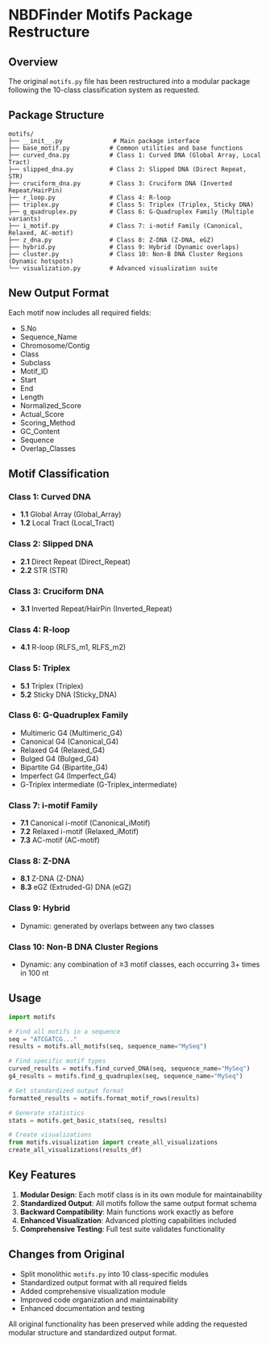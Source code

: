 # NBDFinder Motifs Package Restructure

## Overview
The original `motifs.py` file has been restructured into a modular package following the 10-class classification system as requested.

## Package Structure

```
motifs/
├── __init__.py              # Main package interface
├── base_motif.py           # Common utilities and base functions
├── curved_dna.py           # Class 1: Curved DNA (Global Array, Local Tract)
├── slipped_dna.py          # Class 2: Slipped DNA (Direct Repeat, STR)
├── cruciform_dna.py        # Class 3: Cruciform DNA (Inverted Repeat/HairPin)
├── r_loop.py               # Class 4: R-loop
├── triplex.py              # Class 5: Triplex (Triplex, Sticky DNA)
├── g_quadruplex.py         # Class 6: G-Quadruplex Family (Multiple variants)
├── i_motif.py              # Class 7: i-motif Family (Canonical, Relaxed, AC-motif)
├── z_dna.py                # Class 8: Z-DNA (Z-DNA, eGZ)
├── hybrid.py               # Class 9: Hybrid (Dynamic overlaps)
├── cluster.py              # Class 10: Non-B DNA Cluster Regions (Dynamic hotspots)
└── visualization.py        # Advanced visualization suite
```

## New Output Format

Each motif now includes all required fields:
- S.No
- Sequence_Name  
- Chromosome/Contig
- Class
- Subclass
- Motif_ID
- Start
- End
- Length
- Normalized_Score
- Actual_Score
- Scoring_Method
- GC_Content
- Sequence
- Overlap_Classes

## Motif Classification

### Class 1: Curved DNA
- **1.1** Global Array (Global_Array)
- **1.2** Local Tract (Local_Tract)

### Class 2: Slipped DNA  
- **2.1** Direct Repeat (Direct_Repeat)
- **2.2** STR (STR)

### Class 3: Cruciform DNA
- **3.1** Inverted Repeat/HairPin (Inverted_Repeat)

### Class 4: R-loop
- **4.1** R-loop (RLFS_m1, RLFS_m2)

### Class 5: Triplex
- **5.1** Triplex (Triplex)
- **5.2** Sticky DNA (Sticky_DNA)

### Class 6: G-Quadruplex Family
- Multimeric G4 (Multimeric_G4)
- Canonical G4 (Canonical_G4)  
- Relaxed G4 (Relaxed_G4)
- Bulged G4 (Bulged_G4)
- Bipartite G4 (Bipartite_G4)
- Imperfect G4 (Imperfect_G4)
- G-Triplex intermediate (G-Triplex_intermediate)

### Class 7: i-motif Family
- **7.1** Canonical i-motif (Canonical_iMotif)
- **7.2** Relaxed i-motif (Relaxed_iMotif)  
- **7.3** AC-motif (AC-motif)

### Class 8: Z-DNA
- **8.1** Z-DNA (Z-DNA)
- **8.3** eGZ (Extruded-G) DNA (eGZ)

### Class 9: Hybrid
- Dynamic: generated by overlaps between any two classes

### Class 10: Non-B DNA Cluster Regions  
- Dynamic: any combination of ≥3 motif classes, each occurring 3+ times in 100 nt

## Usage

```python
import motifs

# Find all motifs in a sequence
seq = "ATCGATCG..."
results = motifs.all_motifs(seq, sequence_name="MySeq")

# Find specific motif types
curved_results = motifs.find_curved_DNA(seq, sequence_name="MySeq")
g4_results = motifs.find_g_quadruplex(seq, sequence_name="MySeq")

# Get standardized output format
formatted_results = motifs.format_motif_rows(results)

# Generate statistics
stats = motifs.get_basic_stats(seq, results)

# Create visualizations
from motifs.visualization import create_all_visualizations
create_all_visualizations(results_df)
```

## Key Features

1. **Modular Design**: Each motif class is in its own module for maintainability
2. **Standardized Output**: All motifs follow the same output format schema
3. **Backward Compatibility**: Main functions work exactly as before
4. **Enhanced Visualization**: Advanced plotting capabilities included
5. **Comprehensive Testing**: Full test suite validates functionality

## Changes from Original

- Split monolithic `motifs.py` into 10 class-specific modules
- Standardized output format with all required fields
- Added comprehensive visualization module
- Improved code organization and maintainability
- Enhanced documentation and testing

All original functionality has been preserved while adding the requested modular structure and standardized output format.